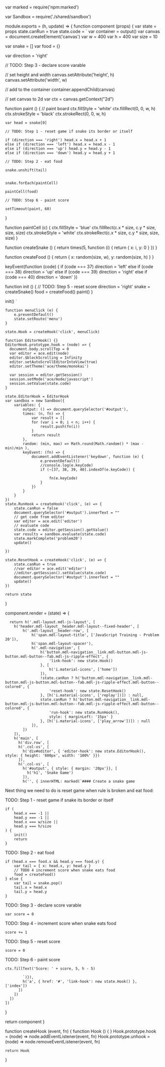 var marked = require('npm:marked')

var Sandbox = require('./shared/sandbox')

module.exports = (h, update) => {
  function component (props) {
    var state = props
    state.canRun = true
    state.code = `
var container = output()
var canvas = document.createElement('canvas')
var w = 400
var h = 400
var size = 10

var snake = []
var food = {}

var direction = 'right'

// TODO: Step 3 - declare score varable

// set height and width
canvas.setAttribute('height', h)
canvas.setAttribute('width', w)

// add to the container
container.appendChild(canvas)

// set canvas to 2d
var ctx = canvas.getContext("2d")

function paint () {
    // paint board
    ctx.fillStyle = 'white'
    ctx.fillRect(0, 0, w, h)
    ctx.strokeStyle = 'black'
    ctx.strokeRect(0, 0, w, h)

    var head = snake[0]

    // TODO: Step 1 - reset game if snake its border or itself

    if (direction === 'right') head.x = head.x + 1
    else if (direction === 'left') head.x = head.x - 1
    else if (direction === 'up') head.y = head.y - 1
    else if (direction === 'down') head.y = head.y + 1

    // TODO: Step 2 - eat food

    snake.unshift(tail)


    snake.forEach(paintCell)

    paintCell(food)

    // TODO: Step 6 - paint score

    setTimeout(paint, 60)
}

function paintCell (c) {
    ctx.fillStyle = 'blue'
    ctx.fillRect(c.x * size, c.y * size, size, size)
    ctx.strokeStyle = 'white'
    ctx.strokeRect(c.x * size, c.y * size, size, size)
}

function createSnake () {
    return times(5, function (i) {
        return { x: i, y: 0 }
    })
}

function createFood () {
    return {
        x: random(size, w),
        y: random(size, h)
    }
}

keyEvent(function (code) {
  if (code === 37) direction = 'left'
  else if (code === 38) direction = 'up'
  else if (code === 39) direction = 'right'
  else if (code === 40) direction = 'down'
})

function init () {
  // TODO: Step 5 - reset score
  direction = 'right'
  snake = createSnake()
  food = createFood()
  paint()
}

init()
`

    function menuClick (e) {
        e.preventDefault()
        state.setRoute('menu')
    }

    state.Hook = createHook('click', menuClick)

    function EditorHook() {}
    EditorHook.prototype.hook = (node) => {
      document.body.scrollTop = 0
      var editor = ace.edit(node)
      editor.$blockScrolling = Infinity
      editor.setAutoScrollEditorIntoView(true)
      editor.setTheme('ace/theme/monokai')

      var session = editor.getSession()
      session.setMode('ace/mode/javascript')
      session.setValue(state.code)
    }

    state.EditorHook = EditorHook
    var sandbox = new Sandbox({
        variables: {
            output: () => document.querySelector('#output'),
            times: (n, fn) => {
                var result = []
                for (var i = 0; i < n; i++) {
                    result.push(fn(i))
                }
                return result
            },
            random: (min, max) => Math.round(Math.random() * (max - min)/min ),
            keyEvent: (fn) => {
                document.addEventListener('keydown', function (e) {
                    e.preventDefault()
                    //console.log(e.keyCode)
                    if (~[37, 38, 39, 40].indexOf(e.keyCode)) {

                        fn(e.keyCode)
                    }
                })
            }
        }
    })
    state.RunHook = createHook('click', (e) => {
        state.canRun = false
        document.querySelector('#output').innerText = ""
        // get code from editor
        var editor = ace.edit('editor')
        // evaluate code
        state.code = editor.getSession().getValue()
        var results = sandbox.evaluate(state.code)
        state.markComplete('problem20')
        update()

    })

    state.ResetHook = createHook('click', (e) => {
        state.canRun = true
        //var editor = ace.edit('editor')
        //editor.getSession().setValue(state.code)
        document.querySelector('#output').innerText = ""
        update()
    })

    return state
  }


  component.render = (state) => {

      return h('.mdl-layout.mdl-js-layout', [
        h('header.mdl-layout__header.mdl-layout--fixed-header', [
            h('.mdl-layout__header-row', [
                h('span.mdl-layout-title', ['JavaScript Training - Problem 20']),
                h('span.mdl-layout-spacer'),
                h('.mdl-navigation', [
                    h('button.mdl-navigation__link.mdl-button.mdl-js-button.mdl-button--fab.mdl-js-ripple-effect', {
                        'link-hook': new state.Hook()
                    }, [
                        h('i.material-icons', ['home'])
                    ]),
                    !state.canRun ? h('button.mdl-navigation__link.mdl-button.mdl-js-button.mdl-button--fab.mdl-js-ripple-effect.mdl-button--colored', {
                        'reset-hook': new state.ResetHook()
                    }, [h('i.material-icons', ['replay'])]) : null,
                    state.canRun ? h('button.mdl-navigation__link.mdl-button.mdl-js-button.mdl-button--fab.mdl-js-ripple-effect.mdl-button--colored', {
                        'run-hook': new state.RunHook(),
                        style: { marginLeft: '15px' }
                    }, [h('i.material-icons', ['play_arrow'])]) : null
                ]),
            ])
        ]),
        h('main', [
          h('div.row', [
          h('.col-xs', [
            h('div#editor', { 'editor-hook': new state.EditorHook(), style: { height: '800px', width: '100%' }})
          ]),
          h('.col-xs', [
            h('#output', { style: { margin: '20px'}}, [
              h('h1', 'Snake Game')
            ]),
            h('', { innerHTML: marked(`#### Create a snake game

Next thing we need to do is reset game when rule is broken and eat food:

TODO: Step 1 - reset game if snake its border or itself

    if (
        head.x === -1 ||
        head.y === -1 ||
        head.x === w/size ||
        head.y === h/size
    ) {
        init()
        return
    }

TODO: Step 2 - eat food

    if (head.x === food.x && head.y === food.y) {
        var tail = { x: head.x, y: head.y }
        // TODO 4 increment score when snake eats food
        food = createFood()
    } else {
        var tail = snake.pop()
        tail.x = head.x
        tail.y = head.y
    }

TODO: Step 3 - declare score varable

    var score = 0

TODO: Step 4 - increment score when snake eats food

    score += 1

TODO: Step 5 - reset score

    score = 0

TODO: Step 6 - paint score

    ctx.fillText('Score: ' + score, 5, h - 5)

            `)}),
            h('a', { href: '#', 'link-hook': new state.Hook() }, ['index'])
          ])
        ])
      ])
    ])
  }

  return component
}

function createHook (event, fn) {
    function Hook () { }
    Hook.prototype.hook = (node) => node.addEventListener(event, fn)
    Hook.prototype.unhook = (node) => node.removeEventListener(event, fn)   

    return Hook
}
